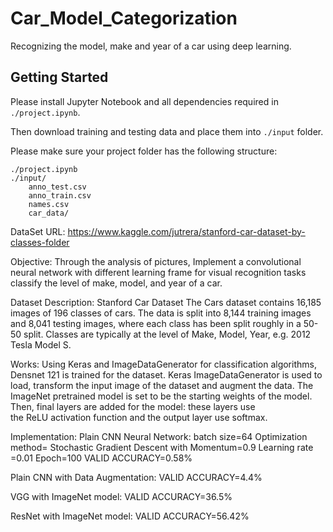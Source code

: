 # Car_Model_Categorization

Recognizing the model, make and year of a car using deep learning.

## Getting Started

Please install Jupyter Notebook and all dependencies required in `./project.ipynb`. 

Then download training and testing data and place them into `./input` folder.

Please make sure your project folder has the following structure:

```
./project.ipynb
./input/
    anno_test.csv
    anno_train.csv
    names.csv
    car_data/
```

DataSet URL:
https://www.kaggle.com/jutrera/stanford-car-dataset-by-classes-folder

Objective:
  Through the analysis of pictures, Implement a convolutional neural network with different learning frame for visual recognition tasks classify the level of make, model, and year of a car.
  
Dataset Description:
  Stanford Car Dataset
The Cars dataset contains 16,185 images of 196 classes of cars. The data is split into 8,144 training images and 8,041 testing images, where each class has been split roughly in a 50-50 split. Classes are typically at the level of Make, Model, Year, e.g. 2012 Tesla Model S.

Works:
Using Keras and ImageDataGenerator for classification algorithms, Densnet 121 is trained for the dataset.
Keras ImageDataGenerator is used to load, transform the input image of the dataset and augment the data.
The ImageNet pretrained model is set to be the starting weights of the model. Then, final layers are added for the model: these layers use the ReLU activation function and the output layer use softmax.

Implementation:
Plain CNN Neural Network:
batch size=64
Optimization method= Stochastic Gradient Descent with Momentum=0.9
Learning rate =0.01
Epoch=100
VALID ACCURACY=0.58%

Plain CNN with Data Augmentation:
VALID ACCURACY=4.4%

VGG with ImageNet model:
VALID ACCURACY=36.5%

ResNet with ImageNet model:
VALID ACCURACY=56.42%




